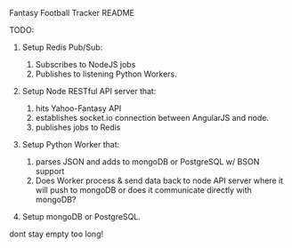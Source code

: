 Fantasy Football Tracker README

TODO:

1. Setup Redis Pub/Sub:
    1. Subscribes to NodeJS jobs
    2. Publishes to listening Python Workers.

2. Setup Node RESTful API server that:

    1. hits Yahoo-Fantasy API
    2. establishes socket.io connection between AngularJS and node.
    3. publishes jobs to Redis

3. Setup Python Worker that:

    1. parses JSON and adds to mongoDB or PostgreSQL w/ BSON support
    2. Does Worker process & send data back to node API server where it will push to mongoDB
    or does it communicate directly with mongoDB?

4. Setup mongoDB or PostgreSQL.


dont stay empty too long!
